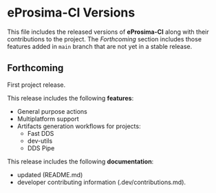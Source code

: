 # eProsima-CI Versions

This file includes the released versions of **eProsima-CI** along with their contributions to the project.
The *Forthcoming* section includes those features added in `main` branch that are not yet in a stable release.

## Forthcoming

First project release.

This release includes the following **features**:

* General purpose actions
* Multiplatform support
* Artifacts generation workflows for projects:
  * Fast DDS
  * dev-utils
  * DDS Pipe

This release includes the following **documentation**:

* updated (README.md)
* developer contributing information (.dev/contributions.md).
